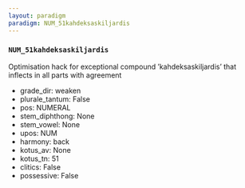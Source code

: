 ```yaml
---
layout: paradigm
paradigm: NUM_51kahdeksaskiljardis
---
```

### ` NUM_51kahdeksaskiljardis `

Optimisation hack for exceptional compound ’kahdeksaskiljardis’ that inflects in all parts with agreement
* grade_dir: weaken
* plurale_tantum: False
* pos: NUMERAL
* stem_diphthong: None
* stem_vowel: None
* upos: NUM
* harmony: back
* kotus_av: None
* kotus_tn: 51
* clitics: False
* possessive: False
